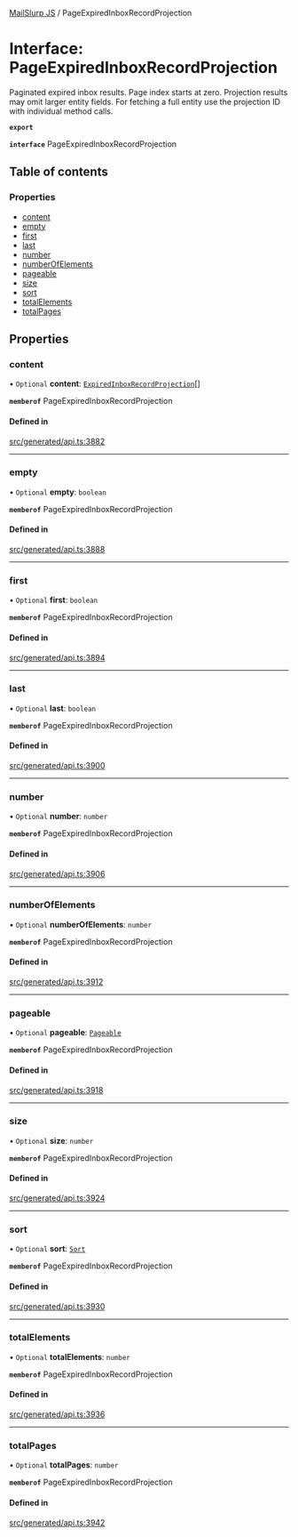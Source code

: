 [MailSlurp JS](../README.md) / PageExpiredInboxRecordProjection

# Interface: PageExpiredInboxRecordProjection

Paginated expired inbox results. Page index starts at zero. Projection results may omit larger entity fields. For fetching a full entity use the projection ID with individual method calls.

**`export`**

**`interface`** PageExpiredInboxRecordProjection

## Table of contents

### Properties

- [content](PageExpiredInboxRecordProjection.md#content)
- [empty](PageExpiredInboxRecordProjection.md#empty)
- [first](PageExpiredInboxRecordProjection.md#first)
- [last](PageExpiredInboxRecordProjection.md#last)
- [number](PageExpiredInboxRecordProjection.md#number)
- [numberOfElements](PageExpiredInboxRecordProjection.md#numberofelements)
- [pageable](PageExpiredInboxRecordProjection.md#pageable)
- [size](PageExpiredInboxRecordProjection.md#size)
- [sort](PageExpiredInboxRecordProjection.md#sort)
- [totalElements](PageExpiredInboxRecordProjection.md#totalelements)
- [totalPages](PageExpiredInboxRecordProjection.md#totalpages)

## Properties

### content

• `Optional` **content**: [`ExpiredInboxRecordProjection`](ExpiredInboxRecordProjection.md)[]

**`memberof`** PageExpiredInboxRecordProjection

#### Defined in

[src/generated/api.ts:3882](https://github.com/mailslurp/mailslurp-client/blob/1460b4d/src/generated/api.ts#L3882)

___

### empty

• `Optional` **empty**: `boolean`

**`memberof`** PageExpiredInboxRecordProjection

#### Defined in

[src/generated/api.ts:3888](https://github.com/mailslurp/mailslurp-client/blob/1460b4d/src/generated/api.ts#L3888)

___

### first

• `Optional` **first**: `boolean`

**`memberof`** PageExpiredInboxRecordProjection

#### Defined in

[src/generated/api.ts:3894](https://github.com/mailslurp/mailslurp-client/blob/1460b4d/src/generated/api.ts#L3894)

___

### last

• `Optional` **last**: `boolean`

**`memberof`** PageExpiredInboxRecordProjection

#### Defined in

[src/generated/api.ts:3900](https://github.com/mailslurp/mailslurp-client/blob/1460b4d/src/generated/api.ts#L3900)

___

### number

• `Optional` **number**: `number`

**`memberof`** PageExpiredInboxRecordProjection

#### Defined in

[src/generated/api.ts:3906](https://github.com/mailslurp/mailslurp-client/blob/1460b4d/src/generated/api.ts#L3906)

___

### numberOfElements

• `Optional` **numberOfElements**: `number`

**`memberof`** PageExpiredInboxRecordProjection

#### Defined in

[src/generated/api.ts:3912](https://github.com/mailslurp/mailslurp-client/blob/1460b4d/src/generated/api.ts#L3912)

___

### pageable

• `Optional` **pageable**: [`Pageable`](Pageable.md)

**`memberof`** PageExpiredInboxRecordProjection

#### Defined in

[src/generated/api.ts:3918](https://github.com/mailslurp/mailslurp-client/blob/1460b4d/src/generated/api.ts#L3918)

___

### size

• `Optional` **size**: `number`

**`memberof`** PageExpiredInboxRecordProjection

#### Defined in

[src/generated/api.ts:3924](https://github.com/mailslurp/mailslurp-client/blob/1460b4d/src/generated/api.ts#L3924)

___

### sort

• `Optional` **sort**: [`Sort`](Sort.md)

**`memberof`** PageExpiredInboxRecordProjection

#### Defined in

[src/generated/api.ts:3930](https://github.com/mailslurp/mailslurp-client/blob/1460b4d/src/generated/api.ts#L3930)

___

### totalElements

• `Optional` **totalElements**: `number`

**`memberof`** PageExpiredInboxRecordProjection

#### Defined in

[src/generated/api.ts:3936](https://github.com/mailslurp/mailslurp-client/blob/1460b4d/src/generated/api.ts#L3936)

___

### totalPages

• `Optional` **totalPages**: `number`

**`memberof`** PageExpiredInboxRecordProjection

#### Defined in

[src/generated/api.ts:3942](https://github.com/mailslurp/mailslurp-client/blob/1460b4d/src/generated/api.ts#L3942)
